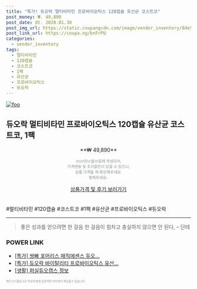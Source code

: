 ```yaml
--- 
title: "특가! 듀오락 멀티비타민 프로바이오틱스 120캡슐 유산균 코스트코" 
post_money: ₩. 49,890 
post_date: dt. 2020.01.30 
post_img_url: https://static.coupangcdn.com/image/vendor_inventory/8de5/c62c56c4d8126244eabc9761801f312328fa779a6b23a53dd05305a7f450.jpg 
post_link_url: https://coupa.ng/bnFrPU 
categories: 
  - vendor_inventory 
tags: 
  - 멀티비타민 
  - 120캡슐 
  - 코스트코 
  - 1팩 
  - 유산균 
  - 프로바이오틱스 
  - 듀오락 
--- 
```

[![foo](https://static.coupangcdn.com/image/vendor_inventory/8de5/c62c56c4d8126244eabc9761801f312328fa779a6b23a53dd05305a7f450.jpg)](https://coupa.ng/bnFrPU) 

## 듀오락 멀티비타민 프로바이오틱스 120캡슐 유산균 코스트코, 1팩 
<p style="text-align: center;">**₩ 49,890**</p> 
<p style="text-align: center;"><span style="color: #898c8f; font-family: Georgia,Times,serif; font-size: 0.75em;">2020년01월30일에 작성되어, <br>가격변동 및 추가할인이 있을 수 있으니,<br> 상품 가격을 꼭!확인해주세요.<br>행복하세요~</span> 
</p>	 
<div markdown="0" style="text-align: center;"><a href="https://coupa.ng/bnFrPU" class="btn btn--success">상품가격 및 후기 보러가기</a></div> 
<br><br> 
  #멀티비타민 #120캡슐 #코스트코 #1팩 #유산균 #프로바이오틱스 #듀오락 
<hr> 

> 좋은 성과를 얻으려면 한 걸음 한 걸음이 힘차고 충실하지 않으면 안 된다, – 단테 


### POWER LINK

* <a href="https://blog.naver.com/an0733/221786980409" target="_blank">[특가] 쌍빠 포어리스 매직에센스 듀오...</a>
* <a href="https://blog.naver.com/sakai111/221790139937" target="_blank">[특가] 듀오락 바이탈리티 프로바이오틱스 유산...</a>
* <a href="https://blog.naver.com/sakai111/221766982303" target="_blank"> [생활] 퍼실듀오캡스 정보 </a>

<span style="color: #898c8f; font-family: Georgia,Times,serif; font-size: 0.55em;">파트너스활동으로 작성자에게 일정액의 커미션이 제공될수 있습니다.</span> 
